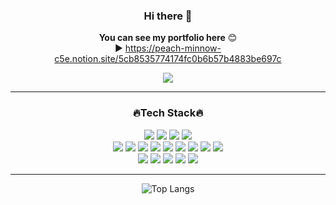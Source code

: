 <div align="center">

### Hi there 👋
**You can see my portfolio here** 😊 </br>
▶️ https://peach-minnow-c5e.notion.site/5cb8535774174fc0b6b57b4883be697c


<img src="https://img.shields.io/badge/BLOG-F5455C?style=flat&logo=spreadshirt&logoColor=white"/>

<hr/>

### 🔥Tech Stack🔥

<img src="https://img.shields.io/badge/JAVA-696969?style=flat&logoColor=white"/>
<img src="https://img.shields.io/badge/SpringBoot-6DB33F?style=flat&logo=springboot&logoColor=white"/>
<img src="https://img.shields.io/badge/MySQL-4479A1?style=flat&logo=mysql&logoColor=white"/>
<img src="https://img.shields.io/badge/Git-F05032?style=flat&logo=git&logoColor=white"/>

<br/>

<img src="https://img.shields.io/badge/Docker-2496ED?style=flat&logo=docker&logoColor=white"/>
<img src="https://img.shields.io/badge/Jenkins-D24939?style=flat&logo=jenkins&logoColor=white"/>
<img src="https://img.shields.io/badge/HTML-E34F26?style=flat&logo=html5&logoColor=white"/>
<img src="https://img.shields.io/badge/CSS-1572B6?style=flat&logo=css3&logoColor=white"/>
<img src="https://img.shields.io/badge/JavaScript-F7DF1E?style=flat&logo=javascript&logoColor=white"/>
<img src="https://img.shields.io/badge/Kotlin-7F52FF?style=flat&logo=kotlin&logoColor=white"/>
<img src="https://img.shields.io/badge/Unity-FFFFFF?style=flat&logo=unity&logoColor=darkgray"/>
<img src="https://img.shields.io/badge/Vue-4FC08D?style=flat&logo=vuedotjs&logoColor=white"/>
<img src="https://img.shields.io/badge/Flutter-02569B?style=flat&logo=flutter&logoColor=white"/>

<br/>

<img src="https://img.shields.io/badge/Redis-DC382D?style=flat&logo=redis&logoColor=white"/>
<img src="https://img.shields.io/badge/Django-092E20?style=flat&logo=django&logoColor=white"/>
<img src="https://img.shields.io/badge/C-A8B9CC?style=flat&logo=c&logoColor=white"/>
<img src="https://img.shields.io/badge/C++-00599C?style=flat&logo=cplusplus&logoColor=white"/>
<img src="https://img.shields.io/badge/Python-3776AB?style=flat&logo=python&logoColor=white"/>



<hr/>

![Top Langs](https://github-readme-stats.vercel.app/api/top-langs/?username=seungyeon38&layout=compact&theme=monokai)

</div>




<!--
**seungyeon38/seungyeon38** is a ✨ _special_ ✨ repository because its `README.md` (this file) appears on your GitHub profile.

Here are some ideas to get you started:

- 🔭 I’m currently working on ...
- 🌱 I’m currently learning ...
- 👯 I’m looking to collaborate on ...
- 🤔 I’m looking for help with ...
- 💬 Ask me about ...
- 📫 How to reach me: ...
- 😄 Pronouns: ...
- ⚡ Fun fact: ...
-->
